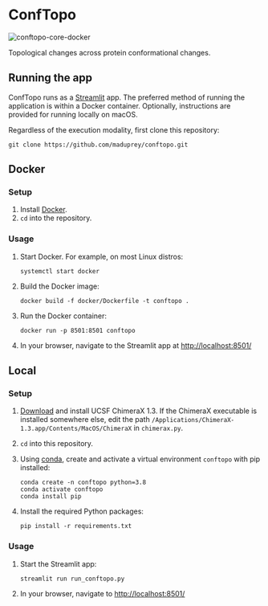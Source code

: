 # ConfTopo
![conftopo-core-docker](https://github.com/maduprey/conftopo/actions/workflows/conftopo-core-docker.yml/badge.svg)

 Topological changes across protein conformational changes.

## Running the app
ConfTopo runs as a [Streamlit](https://streamlit.io/) app. The preferred method of running the application is within a Docker container. Optionally, instructions are provided for running locally on macOS. 

Regardless of the execution modality, first clone this repository:
```
git clone https://github.com/maduprey/conftopo.git
```

## Docker

### Setup
1. Install [Docker](https://www.docker.com/).
1. `cd` into the repository.

### Usage
1. Start Docker. For example, on most Linux distros:
	```
	systemctl start docker
	```
1. Build the Docker image: 
	```
	docker build -f docker/Dockerfile -t conftopo .
	```
1. Run the Docker container:
	```
	docker run -p 8501:8501 conftopo
	```
1. In your browser, navigate to the Streamlit app at [http://localhost:8501/](http://localhost:8501/)


## Local

### Setup
1. [Download](https://www.cgl.ucsf.edu/chimerax/download.html) and install UCSF ChimeraX 1.3. If the ChimeraX executable is installed somewhere else, edit the path `/Applications/ChimeraX-1.3.app/Contents/MacOS/ChimeraX` in `chimerax.py`.

1. `cd` into this repository.
1. Using [conda](https://docs.conda.io/), create and activate a virtual environment `conftopo` with pip installed:
	```
	conda create -n conftopo python=3.8
	conda activate conftopo
	conda install pip
	```
1. Install the required Python packages:
	```
	pip install -r requirements.txt
	```

### Usage
1. Start the Streamlit app:
	```
	streamlit run run_conftopo.py
	```
1. In your browser, navigate to [http://localhost:8501/](http://localhost:8501/)